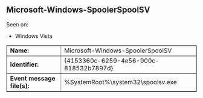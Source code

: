 ## Microsoft-Windows-SpoolerSpoolSV

Seen on:
* Windows Vista

<table border="1" class="docutils">
  <tbody>
    <tr>
      <td><b>Name:</b></td>
      <td>Microsoft-Windows-SpoolerSpoolSV</td>
    </tr>
    <tr>
      <td><b>Identifier:</b></td>
      <td>{4153360c-6259-4e56-900c-818532b7897d}</td>
    </tr>
    <tr>
      <td><b>Event message file(s):</b></td>
      <td>%SystemRoot%\system32\spoolsv.exe</td>
    </tr>
  </tbody>
</table>

&nbsp;

